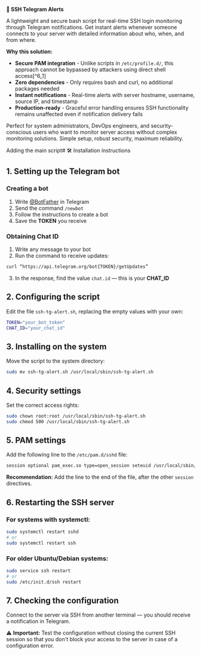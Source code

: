 **🔐 SSH Telegram Alerts**

A lightweight and secure bash script for real-time SSH login monitoring through Telegram notifications. Get instant alerts whenever someone connects to your server with detailed information about who, when, and from where.

**Why this solution:**

- **Secure PAM integration** - Unlike scripts in `/etc/profile.d/`, this approach cannot be bypassed by attackers using direct shell access[^6_1]
- **Zero dependencies** - Only requires bash and curl, no additional packages needed
- **Instant notifications** - Real-time alerts with server hostname, username, source IP, and timestamp
- **Production-ready** - Graceful error handling ensures SSH functionality remains unaffected even if notification delivery fails

Perfect for system administrators, DevOps engineers, and security-conscious users who want to monitor server access without complex monitoring solutions. Simple setup, robust security, maximum reliability.

Adding the main script# 🛠️ Installation instructions

## 1. Setting up the Telegram bot

### Creating a bot

1. Write [@BotFather](https://t.me/BotFather) in Telegram
2. Send the command `/newbot`
3. Follow the instructions to create a bot
4. Save the **TOKEN** you receive

### Obtaining Chat ID

1. Write any message to your bot
2. Run the command to receive updates:
```bash
curl “https://api.telegram.org/bot{TOKEN}/getUpdates”
```

3. In the response, find the value `chat.id` — this is your **CHAT_ID**

## 2. Configuring the script

Edit the file `ssh-tg-alert.sh`, replacing the empty values with your own:

```bash
TOKEN="your_bot_token"
CHAT_ID="your_chat_id"
```


## 3. Installing on the system

Move the script to the system directory:

```bash
sudo mv ssh-tg-alert.sh /usr/local/sbin/ssh-tg-alert.sh
```


## 4. Security settings

Set the correct access rights:

```bash
sudo chown root:root /usr/local/sbin/ssh-tg-alert.sh
sudo chmod 500 /usr/local/sbin/ssh-tg-alert.sh
```


## 5. PAM settings

Add the following line to the `/etc/pam.d/sshd` file:

```bash
session optional pam_exec.so type=open_session seteuid /usr/local/sbin/ssh-tg-alert.sh
```

**Recommendation:** Add the line to the end of the file, after the other `session` directives.

## 6. Restarting the SSH server

### For systems with systemctl:

```bash
sudo systemctl restart sshd
# or
sudo systemctl restart ssh
```


### For older Ubuntu/Debian systems:

```bash
sudo service ssh restart
# or
sudo /etc/init.d/ssh restart
```


## 7. Checking the configuration

Connect to the server via SSH from another terminal — you should receive a notification in Telegram.

⚠️ **Important:** Test the configuration without closing the current SSH session so that you don't block your access to the server in case of a configuration error.

